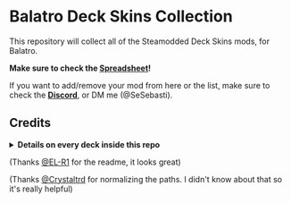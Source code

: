 # Balatro Deck Skins Collection

This repository will collect all of the Steamodded Deck Skins mods, for Balatro.

**Make sure to check the [Spreadsheet](https://docs.google.com/spreadsheets/d/1ltZwvOqJKhV28srCKpwzDgxlNhimSD_RvO68czORvAE/edit?gid=538241148#gid=538241148)!**

If you want to add/remove your mod from here or the list, make sure to check the **[Discord](https://discord.com/channels/1116389027176787968/1355426938637779088)**, or DM me (@SeSebasti).


## Credits
<details>
<summary><b>Details on every deck inside this repo</b></summary>
  
- ![Balatro Pokemon.gif](Previews/45%20-%20BltrPkmn.gif) 
  - [Balatro Pokémon]
  - Art: SnappyC 
  - Code: @SeSebasti
- ![Cookie Poker Karkat.gif](Previews/32%20-%20CKPK%20Karkat.gif) 
  - [Cookie Poker](https://balatromods.miraheze.org/wiki/Cookie_Poker)
  - Art: KallMeKarmak 
  - Code: @SeSebasti
- ![Deltarune Vio Hector.gif](Previews/10%20-%20DT%20Vio%20Hector.gif) 
  - [Deltarune Face Cards](https://balatromods.miraheze.org/wiki/Deltarune_Face_Cards)
  - Art: _VioMarks_, Hectordudeman 
  - Code: CubeGuy
- ![ElRichModC.gif](Previews/59%20-%20ElRichModC.gif)
  - [ElRichBalatro]
  - Art and Code from the ElRichMC community.
- ![ENA vluuy Bran.gif](Previews/12%20-%20ENA%20vluuy%20Bran.gif) 
  - [Friends of Jimbo: ENA](https://balatromods.miraheze.org/wiki/Friends_Of_Jimbo_ENA)
  - Art: vluuy, Bran 
  - Code: Bran
- ![Cookie Poker Karkat.gif](Previews/32%20-%20CKPK%20Karkat.gif) 
  - [Balatro Pokémon]
  - Art: KallMeKarmak 
  - Code: @SeSebasti
- ![Lavvo1.gif](Previews/39%20-%20Lavvo1.gif)
  - [Friends Of Lavvo 1](https://balatromods.miraheze.org/wiki/Friends_Of_Lavvo_1)
  - Art: Lavender9999 
  - Code: Lavender9999 
- ![Lavoo2.gif](Previews/40%20-%20Lavoo2.gif)
  - [Friends Of Lavvo 2](https://balatromods.miraheze.org/wiki/Friends_Of_Lavvo_2)
  - Art: Lavender9999 
  - Code: Lavender9999 
- ![FoN.gif](Previews/56%20-%20FoN.gif)
  - [Friends of [null]](https://balatromods.miraheze.org/wiki/Friends_Of_Lavvo_1)
  - Art: #Guigui
  - Code: #Guigui
- ![GreenLinzerd.gif](Previews/58%20-%20GreenLinzerd.gif)
  - [GreenLinzerd's Deck Skin](https://balatromods.miraheze.org/wiki/GreenLinzerd%27s_Deck_Skin)
  - Art: GreenLinzerd 
  - Code: Lavender9999
- ![GGS flwr.gif](Previews/15%20-%20GGS%20flwr.gif)
  - [Guilty Gear: Strive Face Card Skins](https://balatromods.miraheze.org/wiki/Friends_Of_Lavvo_1)
  - Art: flwr_venus 
  - Code: flwr_venus 
- ![HK-1 neverhiccups.gif](Previews/19%20-%20HK-1%20neverhiccups.gif)
  - [Hollow Knight Deck 1](https://balatromods.miraheze.org/wiki/Hollow_Knight_Deck_%28NEVER_Hiccups%29)
  - Art: neverhiccups 
  - Code: Zamos
- ![HK-2 neverhiccups.gif](Previews/20%20-%20HK-2%20neverhiccups.gif)
  - [Hollow Knight Deck 1](https://balatromods.miraheze.org/wiki/Hollow_Knight_Deck_%28NEVER_Hiccups%29)
  - Art: neverhiccups 
  - Code: Zamos 
- ![Inkticious.gif](Previews/31%20-%20Inkticious.gif)
  - [Inkticious' Card Pack](https://balatromods.miraheze.org/wiki/Friends_Of_Lavvo_2)
  - Art: Inkticious 
  - Code: Inkticious 
- ![Inscryption neverhiccups.gif](Previews/18%20-%20Inscryption%20neverhiccups.gif)
  - [Inscryption Deck](https://balatromods.miraheze.org/wiki/Inscryption_Deck)
  - Art: neverhiccups 
  - Code: Zamos 
- ![KP Shinku.gif](Previews/35%20-%20KP%20Shinku.gif)
  - [Kopi Puesto Face Cards](https://balatromods.miraheze.org/wiki/Kopi_Puesto_Face_Cards)
  - Art: Shinku 
  - Code: Shinku, SeSebasti 
- ![LC Sonicite.gif](Previews/23%20-%20LC%20Sonicite.gif)
  - [Lethal Company Face Cards](https://balatromods.miraheze.org/wiki/Lethal_Company_Face_Cards)
  - Art: Sonicite 
  - Code: Sonicite, SeSebasti 
- ![HC Kenny.gif](Previews/16%20-%20HC%20Kenny.gif)
  - [Low-Light Cigarette Pack]
  - Art: Kenny Stone 
  - Code: Melody, SeSebasti
- ![MRD Kiwott.gif](Previews/08%20-%20MRD%20Kiwott.gif)
  - [Mad Rat Dead Pack](https://balatromods.miraheze.org/wiki/Mad_Rat_Dead_Pack)
  - Art: Kiwott 
  - Code: Kiwott 
- ![Okami neverhiccups.gif](Previews/17%20-%20Okami%20neverhiccups.gif)
  - [Okami Style Deck](https://balatromods.miraheze.org/wiki/Okami_Deck)
  - Art: neverhiccups 
  - Code: Zamos 
- ![SCD rynagon.gif](Previews/37%20-%20SCD%20rynagon.gif)
  - [Sonic CD Deck](https://balatromods.miraheze.org/wiki/Sonic_CD_Deck)
  - Art: rynagon 
  - Code: NyxForKicks 
- ![Stupid Suits.gif](Previews/25%20-%20(Peak)%20Stupid%20Suits.gif)
  - [Stupid Suits](https://balatromods.miraheze.org/wiki/Stupid_Suits)
  - Art: amazindood._. 
  - Code: amazindood._., SeSebasti 
- ![TDD rynagon.gif](Previews/36%20-%20TDD%20rynagon.gif)
  - [Team Dark Deck](https://balatromods.miraheze.org/wiki/Team_Dark_Deck)
  - Art: rynagon 
  - Code: NyxForKicks 
- ![VTuber.gif](Previews/44%20-%20VTuber.gif)
  - [VTuber Deck](https://balatromods.miraheze.org/wiki/Inscryption_Deck)
  - Art: Oceonax 
  - Code: SeSebasti 
- ![Vocaloid GreenRupee.gif](Previews/24%20-%20Vocaloid%20GreenRupee.gif)
  - [Vocaloid Card Set](https://balatromods.miraheze.org/wiki/Vocaloid_Cards)
  - Art: Shinku 
  - Code: Shinku, SeSebasti 
- ![06 - BTR turpix.gif](Previews/06%20-%20BTR%20turpix.gif)
  - [Bocchi The Rock! Deck Skin](https://balatromods.miraheze.org/wiki/Bocchi_the_Deck)
  - Art: turpix
  - Code: turpix
- ![07 - CAH DeV.gif](Previews/07%20-%20CAH%20DeV.gif)
  - [Cards Against Humanity](https://balatromods.miraheze.org/wiki/Cards_Against_Humanity)
  - Art: DeV
  - Code: DeV
- ![deadsectro.gif](Previews/11%20-%20deadsectro.gif)
  - [deadsectro](https://balatromods.miraheze.org/wiki/Deadsectro)
  - Art: DeV
  - Code: DeV
- ![EVA turpix.gif](Previews/38%20-%20EVA%20turpix.gif)
  - [Evangelion Deck Skin](https://balatromods.miraheze.org/wiki/Evangelion_Deck_Skin)
  - Art: turpix
  - Code: turpix
  - [Commisioned by "The 14th Doctor"]
- ![LS turpix.gif](Previews/05%20-%20LS%20turpix.gif)
  - [Lucky Star Deck Skin](https://balatromods.miraheze.org/wiki/Lucky_Star_Deck)
  - Art: turpix
  - Code: turpix
- ![Twilight Princess Cards.gif](Previews/63%20-%20Twilight%20Princess%20Cards.gif)
  - [Twilight Princess Cards](https://balatromods.miraheze.org/wiki/Twilight_Princess_Cards)
  - Art: ThreePottPie
  - Code: ThreePottPie
- The Modpack has compatibility with [ModProfiles](https://github.com/WaffleDevs/ModProfiles), made by [WaffleDevs](https://github.com/WaffleDevs). It's really useful.
- [Steamodded](https://github.com/Steamodded/smods) is a constantly-updated mod loader for Balatro, created by [@Steamopollys](https://github.com/Steamopollys). [Lovely](https://github.com/ethangreen-dev/lovely-injector) was created by [@ethangreen-dev](https://github.com/ethangreen-dev). Them, along with all of the contributors, made all of this possible.
</details>

(Thanks [@EL-R1](https://github.com/EL-R1) for the readme, it looks great)

(Thanks [@Crystaltrd](https://github.com/Crystaltrd) for normalizing the paths. I didn't know about that so it's really helpful)
